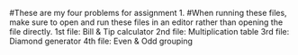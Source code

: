 #These are my four problems for assignment 1.
#When running these files, make sure to open and run these files in an editor rather than opening the file directly.
1st file: Bill & Tip calculator
2nd file: Multiplication table
3rd file: Diamond generator
4th file: Even & Odd grouping

